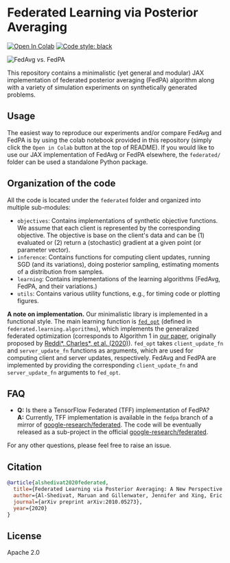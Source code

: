# Federated Learning via Posterior Averaging

[![Open In Colab](https://colab.research.google.com/assets/colab-badge.svg)](https://colab.research.google.com/github/alshedivat/fedpa/blob/master/fedpa_playground.ipynb)
[![Code style: black](https://img.shields.io/badge/code%20style-black-000000.svg)](https://github.com/psf/black)

![FedAvg vs. FedPA](/assets/fedavg-vs-fedpa.gif)

This repository contains a minimalistic (yet general and modular) JAX implementation of federated posterior averaging (FedPA) algorithm along with a variety of simulation experiments on synthetically generated problems.

## Usage
The easiest way to reproduce our experiments and/or compare FedAvg and FedPA is by using the colab notebook provided in this repository (simply click the `Open in Colab` button at the top of README).
If you would like to use our JAX implementation of FedAvg or FedPA elsewhere, the `federated/` folder can be used a standalone Python package.

## Organization of the code

All the code is located under the `federated` folder and organized into multiple sub-modules:
- `objectives`: Contains implementations of synthetic objective functions. We assume that each client is represented by the corresponding objective. The objective is base on the client's data and can be (1) evaluated or (2) return a (stochastic) gradient at a given point (or parameter vector).
- `inference`: Contains functions for computing client updates, running SGD (and its variations), doing posterior sampling, estimating moments of a distribution from samples.
- `learning`: Contains implementations of the learning algorithms (FedAvg, FedPA, and their variations.)
- `utils`: Contains various utility functions, e.g., for timing code or plotting figures.

**A note on implementation.**
Our minimalistic library is implemented in a functional style.
The main learning function is [`fed_opt`](https://github.com/alshedivat/fedpa/blob/master/federated/learning/algorithms.py#L85-L158) (defined in `federated.learning.algorithms`), which implements the generalized federated optimization (corresponds to Algorithm 1 in [our paper](https://arxiv.org/abs/2010.05273), originally proposed by [Reddi*, Charles*, et al. (2020)](https://arxiv.org/abs/2003.00295)).
`fed_opt` takes `client_update_fn` and `server_update_fn` functions as arguments, which are used for computing client and server updates, respectively.
FedAvg and FedPA are implemented by providing the corresponding `client_update_fn` and `server_update_fn` arguments to `fed_opt`.

## FAQ

- **Q:** Is there a TensorFlow Federated (TFF) implementation of FedPA? <br>
  **A:** Currently, TFF implementation is available in the `fedpa` branch of a mirror of [google-research/federated](https://github.com/alshedivat/federated-research/blob/fedpa/optimization/shared/post_avg.py).
The code will be eventually released as a sub-project in the official [google-research/federated](https://github.com/google-research/federated).

For any other questions, please feel free to raise an issue.

## Citation
```bibtex
@article{alshedivat2020federated,
  title={Federated Learning via Posterior Averaging: A New Perspective and Practical Algorithms},
  author={Al-Shedivat, Maruan and Gillenwater, Jennifer and Xing, Eric and Rostamizadeh, Afshin},
  journal={arXiv preprint arXiv:2010.05273},
  year={2020}
}
```

## License

Apache 2.0
